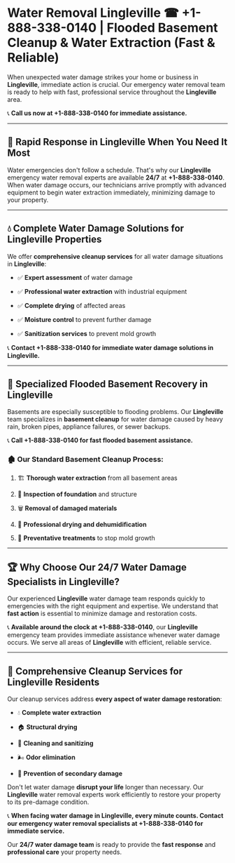 # Water Removal Lingleville ☎ +1-888-338-0140 | Flooded Basement Cleanup & Water Extraction (Fast & Reliable)

When unexpected water damage strikes your home or business in **Lingleville**, immediate action is crucial. Our emergency water removal team is ready to help with fast, professional service throughout the **Lingleville** area. 

📞 **Call us now at +1-888-338-0140 for immediate assistance.**
---
## 🚀 Rapid Response in Lingleville When You Need It Most
Water emergencies don't follow a schedule. That's why our **Lingleville** emergency water removal experts are available **24/7** at **+1-888-338-0140**. When water damage occurs, our technicians arrive promptly with advanced equipment to begin water extraction immediately, minimizing damage to your property.
---
## 💧 Complete Water Damage Solutions for Lingleville Properties
We offer **comprehensive cleanup services** for all water damage situations in **Lingleville**:
- ✅ **Expert assessment** of water damage  
- ✅ **Professional water extraction** with industrial equipment  
- ✅ **Complete drying** of affected areas  
- ✅ **Moisture control** to prevent further damage  
- ✅ **Sanitization services** to prevent mold growth  
📞 **Contact +1-888-338-0140 for immediate water damage solutions in Lingleville.**
---
## 🌊 Specialized Flooded Basement Recovery in Lingleville
Basements are especially susceptible to flooding problems. Our **Lingleville** team specializes in **basement cleanup** for water damage caused by heavy rain, broken pipes, appliance failures, or sewer backups. 
📞 **Call +1-888-338-0140 for fast flooded basement assistance.**
### 🏚️ Our Standard Basement Cleanup Process:
1. 🏗️ **Thorough water extraction** from all basement areas  
2. 🔎 **Inspection of foundation** and structure  
3. 🗑️ **Removal of damaged materials**  
4. 💨 **Professional drying and dehumidification**  
5. 🚫 **Preventative treatments** to stop mold growth  
---
## 🏆 Why Choose Our 24/7 Water Damage Specialists in Lingleville?
Our experienced **Lingleville** water damage team responds quickly to emergencies with the right equipment and expertise. We understand that **fast action** is essential to minimize damage and restoration costs.
📞 **Available around the clock at +1-888-338-0140**, our **Lingleville** emergency team provides immediate assistance whenever water damage occurs. We serve all areas of **Lingleville** with efficient, reliable service.
---
## 🧹 Comprehensive Cleanup Services for Lingleville Residents
Our cleanup services address **every aspect of water damage restoration**:
- 💧 **Complete water extraction**  
- 🏠 **Structural drying**  
- 🧼 **Cleaning and sanitizing**  
- 🌬️ **Odor elimination**  
- 🚫 **Prevention of secondary damage**  
Don't let water damage **disrupt your life** longer than necessary. Our **Lingleville** water removal experts work efficiently to restore your property to its pre-damage condition.
📞 **When facing water damage in Lingleville, every minute counts. Contact our emergency water removal specialists at +1-888-338-0140 for immediate service.**
Our **24/7 water damage team** is ready to provide the **fast response** and **professional care** your property needs.
